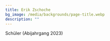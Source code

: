 ```yaml
---
title: Erik Zschoche
bg_image: /media/backgrounds/page-title.webp
description: ""
---
```

Schüler (Abijahrgang 2023)

